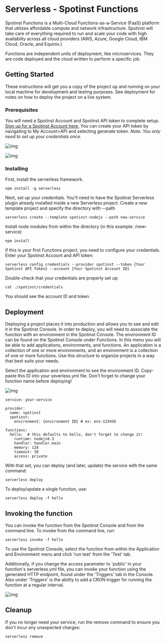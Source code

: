 # Serverless - Spotinst Functions
Spotinst Functions is a Multi-Cloud Functions-as-a-Service (FaaS) platform that utilizes affordable compute and network infrastructure. Spotinst will take care of everything required to run and scale your code with high availabilty across all cloud providers (AWS, Azure, Google Cloud, IBM Cloud, Oracle, and Equinix.)

Functions are independent units of deployment, like microservices. They are code deployed and the cloud written to perform a specific job. 

## Getting Started
These instructions will get you a copy of the project up and running on your local machine for development and testing purposes. See deployment for notes on how to deploy the project on a live system.

### Prerequisites
You will need a Spotinst Account and Spotinst API token to complete setup. [Sign up for a Spotinst Account here.](https://console.spotinst.com/?utm_source=website&utm_medium=header#/auth/signUp "Spotinst Signup")
You can create your API token by navigating to My Account>API and selecting generate token.
*Note: You only need to set up your credentials once.*

![img](https://i.imgur.com/e8wz1uRm.png) 

![img](https://i.imgur.com/GYLkNvnl.png)


### Installing
First, install the serverless framework.
```
npm install -g serverless
```
Next, set up your credentials. You'll need to have the Spotinst Serverless plugin already installed inside a new Serverless project. Create a new template project and specify the directory with --path
```
serverless create --template spotinst-nodejs --path new-service
```
Install node modules from within the directory (in this example: /new-service)
```
npm install
```
If this is your first Functions project, you need to configure your credentials. Enter your Spotinst Account and API token:

```
serverless config credentials --provider spotinst --token {Your Spotinst API Token} --account {Your Spotinst Account ID}
```
Double-check that your credentials are properly set up:
```
cat ./spotinst/credentials
```
You should see the account ID and token.

## Deployment

Deploying a project places it into production and allows you to see and edit it in the Spotinst Console. In order to deploy, you will need to associate the function with an environment in the Spotinst Console. The environment ID can be found on the Spotinst Console under Functions. In this menu you will be able to add applications, environments, and functions. An application is a collection of one or more environments, and an environment is a collection of one or more functions. Use this structure to organize projects in a way that best suits your needs.

Select the application and environment to see the environment ID. Copy-paste this ID into your severless.yml file. Don't forget to change your function name before deploying!

![img](https://i.imgur.com/BrQrmFyl.png)
```
service: your-service

provider:
  name: spotinst
  spotinst:
    environment: {environment ID} # ex: env-123456

functions:
  hello:  # this defaults to hello, don't forget to change it!
    runtime: nodejs8.3
    handler: handler.main
    memory: 128
    timeout: 30
    access: private
```
With that set, you can deploy (and later, update) the service with the same command:
```
serverless deploy
```
To deploy/update a single function, use:
```
serverless deploy -f hello
```

## Invoking the function
You can invoke the function from the Spotinst Console and from the command line. To invoke from the command line, run: 
```
serverless invoke -f hello
```
To use the Spotinst Console, select the function from within the Application and Environment menu and click 'run test' from the 'Test' tab. 

Additionally, if you change the access parameter to 'public' in your function's serverless.yml file, you can invoke your function using the generated HTTP endpoint, found under the 'Triggers' tab in the Console. Also under 'Triggers' is the ability to add a CRON trigger for running the function at a regular interval.

![img](https://i.imgur.com/gq09YbGl.png)

## Cleanup
If you no longer need your service, run the remove command to ensure you don't incur any unexpected charges:
```
serverless remove
```

